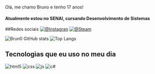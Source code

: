 Olá, me chamo Bruno e tenho 17 anos!
#### Atualmente estou no SENAI, cursando Desenvolvimento de Sistemas

##Redes sociais
[![@Instagran](https://img.shields.io/badge/Instagram-E4405F?style=for-the-badge&logo=instagram&logoColor=white)](https://www.instagram.com/fk.brun0/)
[![@Steam](https://img.shields.io/badge/Steam-000000?style=for-the-badge&logo=steam&logoColor=white
)](https://steamcommunity.com/id/Brun069)

![Brun0 GitHub stats](https://github-readme-stats.vercel.app/api?username=Brun0HM&show_icons=true&theme=tokyonight&hide_border=true)
![Top Langs](https://github-readme-stats.vercel.app/api/top-langs/?username=Brun0HM&layout=compact&theme=tokyonight&hide_border=true)

## Tecnologias que eu uso no meu dia

<div style="display: inline_block">
  <img align="center" alt="html5" src="https://img.shields.io/badge/HTML5-E34F26?style=for-the-badge&logo=html5&logoColor=white" />
  <img align="center" alt="css" src="https://img.shields.io/badge/CSS3-1572B6?style=for-the-badge&logo=css3&logoColor=white" />
  <img align="center" alt="js" src="https://img.shields.io/badge/JavaScript-F7DF1E?style=for-the-badge&logo=javascript&logoColor=black" />
  <img align="center" alt="c#" src="https://img.shields.io/badge/C%23-239120?style=for-the-badge&logo=c-sharp&logoColor=white" />
  
</div><br/
